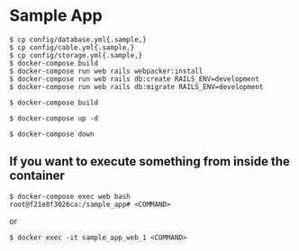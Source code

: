 # Sample App 



```
$ cp config/database.yml{.sample,} 
$ cp config/cable.yml{.sample,} 
$ cp config/storage.yml{.sample,} 
$ docker-compose build
$ docker-compose run web rails webpacker:install
$ docker-compose run web rails db:create RAILS_ENV=development
$ docker-compose run web rails db:migrate RAILS_ENV=development
```


```
$ docker-compose build
```

```
$ docker-compose up -d
```

```
$ docker-compose down
```

## If you want to execute something from inside the container 

```
$ docker-compose exec web bash
root@f21e8f3026ca:/sample_app# <COMMAND>
```

or

```
$ docker exec -it sample_app_web_1 <COMMAND>
```

